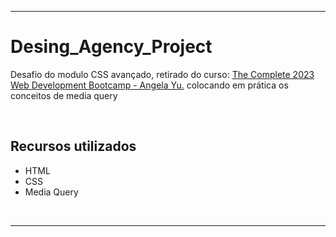 <hr/>
<h1>Desing_Agency_Project</h1>
<p>Desafio do modulo CSS avançado, retirado do curso: <a href="https://www.udemy.com/course/the-complete-web-development-bootcamp/"> The Complete 2023 Web Development Bootcamp - Angela Yu.</a>
colocando em prática os conceitos de media query</p>
<br/>
<h2>Recursos utilizados</h2>
<ul>
  <li>HTML</li>
  <li>CSS</li>
  <li>Media Query</li>
</ul>
<br/>
<hr/>

